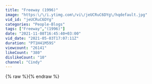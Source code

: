 ```yaml
---
title: "Freeway (1996)"
image: "https:\/\/i.ytimg.com\/vi\/jeUCRuC6DYg\/hqdefault.jpg"
vid_id: "jeUCRuC6DYg"
categories: "People-Blogs"
tags: ["Freeway","(1996)"]
date: "2021-11-08T16:45:40+03:00"
vid_date: "2021-05-03T17:07:11Z"
duration: "PT1H41M59S"
viewcount: "26141"
likeCount: "380"
dislikeCount: "10"
channel: "Cindy"
---
```

{% raw %}{% endraw %}

